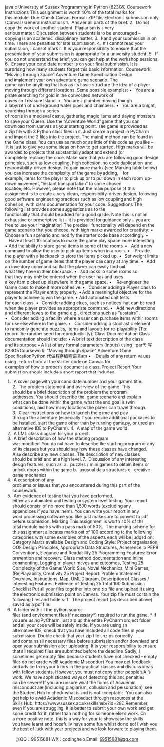 java c
University of Sussex Programming in Python (823G5) 
Coursework Instructions 
This assignment is worth 40% of the total marks for this module.
Due: 
Check Canvas 
Format: 
ZIP file. Electronic submission only (Canvas) 
General instructions 
1.  Answer all parts of the brief.
2.  Do not copy the work of another student. Plagiarism is a very serious matter. Discussion between students is to be encouraged – copying is an academic  disciplinary matter.
3.  Hand your submission in on time. There are penalties for late submission.
4.  If I cannot read your submission, I cannot mark it. It is your responsibility to
ensure that the presentation of your submission is appropriate for a university student.
5.  If you do not understand the brief, you can get help at the workshop sessions.
6.  Ensure your candidate number is on your final submission. It is surprising how many students forget this basic information.
Coursework: “Moving through Space” Adventure Game Specification 
Design and implement your own adventure game scenario. The game can be anything that has as its basic structure the idea of a player moving through different locations.
Some possible examples:
•   You are a pirate searching for gold in the convoluted network of caves on Treasure Island.
•   You are a plumber moving though a labyrinth of underground water pipes and chambers.
•   You are a knight, searching through a series of rooms in a medieval castle, gathering magic items and slaying monsters to save your Queen.
Use the “Adventure World” game that you can download from Canvas as your
starting point. The game is provided as a zip file with 3 Python class files in it. Just create a project in PyCharm and import the 3 files into the project. The main()
method can be found in the Game class. You can use as much or as little of this code as you like – it is just to give you some ideas on how to get started. High marks will
be awarded to projects that substantially adapt and extend (or completely replace) the code.
Make sure that you are following good design principles, such as low coupling, high cohesion, no code duplication, and responsibility-driven design. To gain more marks (see Marking table below) you can increase the complexity of the game by adding,    for example, items for the player to pick up or to put down in each room, up-down
movement, “instant transportation” to some chosen location, etc. However, please note that the main purpose of this assignment is to create a very clean,
responsibility-driven design, following good software engineering practices such as low coupling and high cohesion, with clear documentation for your code.
Suggestions 
The following list provides some suggestions as to the functionality that should be added for a good grade. Note this is not an exhaustive or prescriptive list – it is
provided for guidance only – you are free to use your imagination! The precise   functionality will depend on the game scenario that you choose, with high marks awarded for creativity:
• Choose a fun scenario and modify the starter code base accordingly.
•    Have at least 10 locations to make the game play space more interesting.
• Add the ability to store game items in some of the rooms.
•   Add a new command to allow the user to pick up items when in a room.
•    Provide the player with a backpack to store the items picked up.
•   Set weight limits on the number of game items that the player can carry at any time.
•   Add an inventory command so that the player can easily find out what they have in their backpack.
•   Add locks to some rooms so that they may only be entered when the user has and uses a key item picked up elsewhere in the game space.
•    Re-engineer the Game class to make it more cohesive.
•   Consider adding a Player class to represent the Player entity properly.
• Add a meaningful objective for the player to achieve to win the game.
• Add automated unit tests for each class.
•   Consider adding clues, such as notices that can be read when the player provides an appropriate command.
•   Add new directions and different levels to the game e.g., directions such as “upstairs” .
•   Consider adding a facility where a user can purchase items within rooms for use elsewhere in the game.
•   Consider adding a stochastic element to randomly generate puzzles, items
and layouts for re-playability (Tip: record the random seed for reproducibility).
Class Documentation 
Class documentation should include:
• A brief text description of the class and its purpose
• A list of any formal parameters (inputs) using  :par代 写823G5 Coursework: “Moving through Space” Adventure Game  SpecificationPython
代做程序编程语言am
•    Details of any return values using  :return
Look at the starter code on Canvas for examples of how to properly document a class.
Project Report 
Your submission should include a short report that includes:
1.  A cover page with your candidate number and your game’s title.
2.  The problem statement and overview of the game. This should be a brief
description of the problem the program addresses. You should describe the  game scenario and explain what can be done within the game, what the end goal is (win conditions), and how many locations the player can travel through.
3.  Clear instructions on how to launch the game and play through the adventure (especially if you require additional packages to be installed, start the game other than by running game.py, or used an alternative IDE to PyCharm).
4.  A map of the game world.
5.  A UML class diagram for your project.
6.  A brief description of how the starting program was modified. You do not have to describe the starting program or any of its classes but you should say how these classes have changed. Also describe any new classes. The description of new classes should be brief and at a high level. 
7.  Discussion of any interesting design features, such as:
a.  puzzles / mini games to obtain items or unlock doors within the game
b.  unusual data structures
c.  creative game mechanics
8.  A description of any problems or issues that you encountered during this part of the coursework.
9.  Any evidence of testing that you have performed, either as automated unit testing or system level testing.
Your report should consist of no more than 1,500 words (excluding any
appendices if you have them). You can write your report in any word processing software you like, just make sure to convert to pdf before submission.
Marking 
This assignment is worth 40% of the total module marks with a pass mark of 50%.  The marking scheme for this assignment allocates marks out of 100 according to the following categories with some examples of the aspects each will be judged on:
Category 
Marks available 
Design and Coding Style: 
Project organisation, OOP Design Principles, 
Appropriate Data Structures, Adherence to PEP8 Conventions, Elegance and Readability 
25 
Programming Features: 
Error prevention and recovery, Class  method 
documentation and inline commenting, Logging of player moves and outcomes, Testing 
25 
Complexity of the Game: 
World Size, Novel Mechanics, Mini Games, (Re)Playability, Creativity 
25 
Project Report: Problem Statement  Overview, Instructions, Map, UML Diagram, Description of Classes / Interesting Features, Evidence of Testing 
25 
Total 
100 
Submission Checklist 
Put all your files together into one zip file and upload it using the electronic submission point on Canvas. Your zip file must contain the following files and folders: 
1.  The project report (as described above) saved as a pdf file.
2.  A folder with all the python source files (and environment files if necessary*) required to run the game.
* If you are using PyCharm, just zip up the entire PyCharm project folder and all your code will be safely inside. If you are using an alternative IDE, check that you have
included all code files in your submission.
Double check that your zip file unzips correctly and contains all necessary files
before submission and/or download and open your submission after uploading. It is your responsibility to ensure that all required files are submitted before the 
deadline. Sadly, I sometimes get empty files because students have not checked – empty files do not grade well!
Academic Misconduct 
You may get feedback and advice from your tutors in the practical classes and discuss ideas with fellow students. However, you must not copy other 
people’s/AI’s work. We have sophisticated ways of detecting this and penalties can be severe!
If you are unsure what the forms of Academic misconduct are (including plagiarism, collusion and personation), see the Student Hub to check what is and is not
acceptable. You can also get help to avoid Academic Misconduct through resources at the Skills Hub: https://www.sussex.ac.uk/skillshub/?id=287.
Remember, even if you are struggling, it is better to submit your own work and get some credit for it, rather than nothing for someone else’s work.
On a more positive note, this is a way for your to showcase the skills you have learnt and hopefully have some fun whilst doing so! I wish you the best of luck with your
projects and we look forward to playing them.



         
加QQ：99515681  WX：codinghelp  Email: 99515681@qq.com
